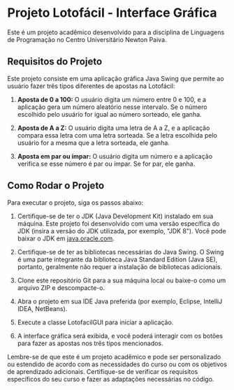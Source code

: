 # Projeto Lotofácil - Interface Gráfica

Este é um projeto acadêmico desenvolvido para a disciplina de Linguagens de Programação no Centro Universitário Newton Paiva.

## Requisitos do Projeto

Este projeto consiste em uma aplicação gráfica Java Swing que permite ao usuário fazer três tipos diferentes de apostas na Lotofácil:

1. **Aposta de 0 a 100:** O usuário digita um número entre 0 e 100, e a aplicação gera um número aleatório nesse intervalo. Se o número escolhido pelo usuário for igual ao número sorteado, ele ganha.

2. **Aposta de A a Z:** O usuário digita uma letra de A a Z, e a aplicação compara essa letra com uma letra sorteada. Se a letra escolhida pelo usuário for a mesma que a letra sorteada, ele ganha.

3. **Aposta em par ou ímpar:** O usuário digita um número e a aplicação verifica se esse número é par ou ímpar. Se for par, ele ganha.

## Como Rodar o Projeto

Para executar o projeto, siga os passos abaixo:

1. Certifique-se de ter o JDK (Java Development Kit) instalado em sua máquina. Este projeto foi desenvolvido com uma versão específica do JDK (insira a versão do JDK utilizada, por exemplo, "JDK 8"). Você pode baixar o JDK em [java.oracle.com](https://java.oracle.com).

2. Certifique-se de ter as bibliotecas necessárias do Java Swing. O Swing é uma parte integrante da biblioteca Java Standard Edition (Java SE), portanto, geralmente não requer a instalação de bibliotecas adicionais.

3. Clone este repositório Git para a sua máquina local ou baixe-o como um arquivo ZIP e descompacte-o.

4. Abra o projeto em sua IDE Java preferida (por exemplo, Eclipse, IntelliJ IDEA, NetBeans).

5. Execute a classe LotofacilGUI para iniciar a aplicação.

6. A interface gráfica será exibida, e você poderá interagir com os botões para fazer as apostas nos três tipos mencionados.

Lembre-se de que este é um projeto acadêmico e pode ser personalizado ou estendido de acordo com as necessidades do curso ou com os objetivos de aprendizado adicionais. Certifique-se de verificar os requisitos específicos do seu curso e fazer as adaptações necessárias no código.
